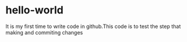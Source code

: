 # hello-world

It is my first time to write code in github.This code is to test the step that making and commiting changes

